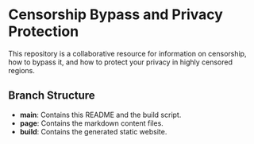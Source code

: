 # Censorship Bypass and Privacy Protection

This repository is a collaborative resource for information on censorship, how to bypass it, and how to protect your privacy in highly censored regions.

## Branch Structure

- **main**: Contains this README and the build script.
- **page**: Contains the markdown content files.
- **build**: Contains the generated static website.
